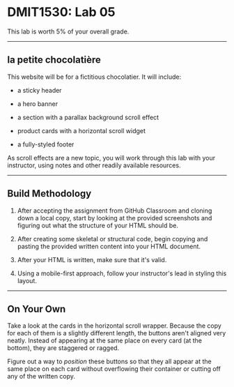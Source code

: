 # DMIT1530: Lab 05

This lab is worth 5% of your overall grade.

--- 

## la petite chocolatière

This website will be for a fictitious chocolatier. It will include: 

- a sticky header

- a hero banner 

- a section with a parallax background scroll effect

- product cards with a horizontal scroll widget

- a fully-styled footer

As scroll effects are a new topic, you will work through this lab with your instructor, using notes and other readily available resources.

---

## Build Methodology 

1. After accepting the assignment from GitHub Classroom and cloning down a local copy, start by looking at the provided screenshots and figuring out what the structure of your HTML should be.

2. After creating some skeletal or structural code, begin copying and pasting the provided written content into your HTML document. 

3. After your HTML is written, make sure that it's valid.

4. Using a mobile-first approach, follow your instructor's lead in styling this layout. 

--- 

## On Your Own

Take a look at the cards in the horizontal scroll wrapper. Because the copy for each of them is a slightly different length, the buttons aren't aligned very neatly. Instead of appearing at the same place on every card (at the bottom), they are staggered or ragged. 

Figure out a way to *position* these buttons so that they all appear at the same place on each card without overflowing their container or cutting off any of the written copy.